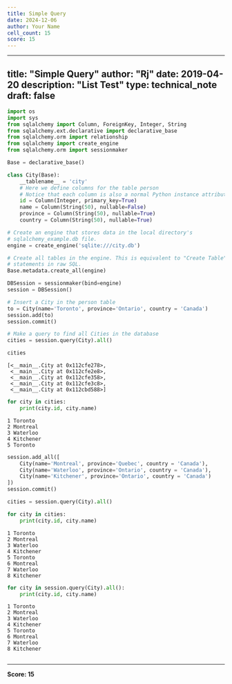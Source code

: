 ```yaml
---
title: Simple Query
date: 2024-12-06
author: Your Name
cell_count: 15
score: 15
---
```


---
title: "Simple Query"
author: "Rj"
date: 2019-04-20
description: "List Test"
type: technical_note
draft: false
---

```python
import os
import sys
from sqlalchemy import Column, ForeignKey, Integer, String
from sqlalchemy.ext.declarative import declarative_base
from sqlalchemy.orm import relationship
from sqlalchemy import create_engine
from sqlalchemy.orm import sessionmaker

Base = declarative_base()
```


```python
class City(Base):
    __tablename__ = 'city'
    # Here we define columns for the table person
    # Notice that each column is also a normal Python instance attribute.
    id = Column(Integer, primary_key=True)
    name = Column(String(50), nullable=False)
    province = Column(String(50), nullable=True)
    country = Column(String(50), nullable=True)
```


```python
# Create an engine that stores data in the local directory's
# sqlalchemy_example.db file.
engine = create_engine('sqlite:///city.db')
```


```python
# Create all tables in the engine. This is equivalent to "Create Table"
# statements in raw SQL.
Base.metadata.create_all(engine)
```


```python
DBSession = sessionmaker(bind=engine)
session = DBSession()
```


```python
# Insert a City in the person table
to = City(name='Toronto', province='Ontario', country = 'Canada')
session.add(to)
session.commit()
```


```python
# Make a query to find all Cities in the database
cities = session.query(City).all()
```


```python
cities
```




    [<__main__.City at 0x112cfe278>,
     <__main__.City at 0x112cfe2e8>,
     <__main__.City at 0x112cfe358>,
     <__main__.City at 0x112cfe3c8>,
     <__main__.City at 0x112cbd588>]




```python
for city in cities:
    print(city.id, city.name)
```

    1 Toronto
    2 Montreal
    3 Waterloo
    4 Kitchener
    5 Toronto



```python
session.add_all([
    City(name='Montreal', province='Quebec', country = 'Canada'),
    City(name='Waterloo', province='Ontario', country = 'Canada'),
    City(name='Kitchener', province='Ontario', country = 'Canada')
])
session.commit()
```


```python
cities = session.query(City).all()
```


```python
for city in cities:
    print(city.id, city.name)
```

    1 Toronto
    2 Montreal
    3 Waterloo
    4 Kitchener
    5 Toronto
    6 Montreal
    7 Waterloo
    8 Kitchener



```python
for city in session.query(City).all():
    print(city.id, city.name)
```

    1 Toronto
    2 Montreal
    3 Waterloo
    4 Kitchener
    5 Toronto
    6 Montreal
    7 Waterloo
    8 Kitchener



```python

```


---
**Score: 15**